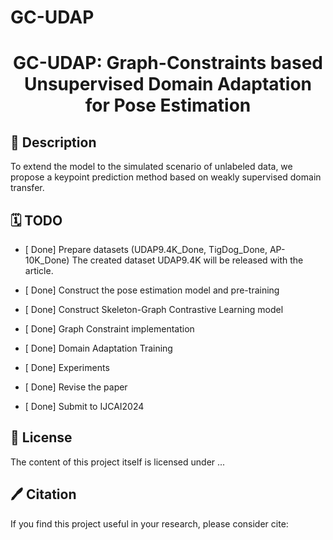 # GC-UDAP

<div align="center">

<h1> GC-UDAP: Graph-Constraints based Unsupervised Domain Adaptation for Pose Estimation </h1>
 </div>
 
## 📖 Description
To extend the model to the simulated scenario of unlabeled data, we propose a keypoint prediction method based on weakly supervised domain transfer.

## 🗓️ TODO
- [ Done] Prepare datasets (UDAP9.4K_Done, TigDog_Done, AP-10K_Done)
          The created dataset UDAP9.4K will be released with the article.

- [ Done] Construct the pose estimation model and pre-training 

- [ Done] Construct Skeleton-Graph Contrastive Learning model

- [ Done] Graph Constraint implementation

- [ Done] Domain Adaptation Training

- [ Done] Experiments
  
- [ Done] Revise the paper

- [ Done] Submit to IJCAI2024

## 🎫 License

The content of this project itself is licensed under ...

## 🖊️ Citation


If you find this project useful in your research, please consider cite:


```BibTeX
